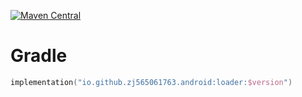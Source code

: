 [![Maven Central](https://img.shields.io/maven-central/v/io.github.zj565061763.android/loader)](https://central.sonatype.com/search?q=g:io.github.zj565061763.android+loader)

# Gradle

```kotlin
implementation("io.github.zj565061763.android:loader:$version")
```